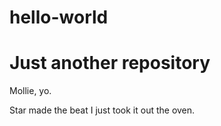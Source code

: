 # hello-world
Just another repository
===============

Mollie, yo. 

Star made the beat I just took it out the oven. 
